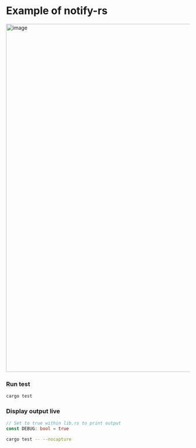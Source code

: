 # Example of notify-rs

<img width="951" alt="image" src="https://user-images.githubusercontent.com/2481802/172024691-e53b29c3-ae30-481b-9269-c781976e98d1.png">

### Run test

```bash
cargo test
```

### Display output live

```rust
// Set to true within lib.rs to print output
const DEBUG: bool = true
```

```bash
cargo test -- --nocapture
```
